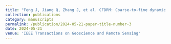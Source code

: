 ```yaml
---
title: "Feng J, Jiang Q, Zhang J, et al. CFDRM: Coarse-to-fine dynamic refinement model for weakly supervised moving vehicle detection in satellite videos[J]. IEEE Transactions on Geoscience and Remote Sensing, 2024, 62: 1-13."
collection: publications
category: manuscripts
permalink: /publication/2024-05-21-paper-title-number-3
date: 2024-05-21
venue: 'IEEE Transactions on Geoscience and Remote Sensing'
---
```

